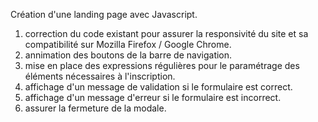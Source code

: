 Création d'une landing page avec Javascript.  
1. correction du code existant pour assurer la responsivité du site et sa compatibilité sur Mozilla Firefox / Google Chrome.  
2. annimation des boutons de la barre de navigation.  
3. mise en place des expressions régulières pour le paramétrage des éléments nécessaires à l'inscription.  
4. affichage d'un message de validation si le formulaire est correct.  
5. affichage d'un message d'erreur si le formulaire est incorrect.  
6. assurer la fermeture de la modale.
